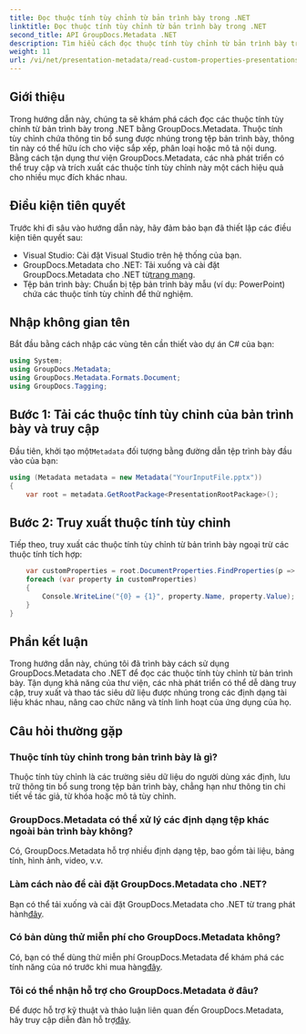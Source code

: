 ```yaml
---
title: Đọc thuộc tính tùy chỉnh từ bản trình bày trong .NET
linktitle: Đọc thuộc tính tùy chỉnh từ bản trình bày trong .NET
second_title: API GroupDocs.Metadata .NET
description: Tìm hiểu cách đọc thuộc tính tùy chỉnh từ bản trình bày trong .NET bằng GroupDocs.Metadata. Truy cập và truy xuất siêu dữ liệu một cách hiệu quả.
weight: 11
url: /vi/net/presentation-metadata/read-custom-properties-presentations/
---
```

## Giới thiệu
Trong hướng dẫn này, chúng ta sẽ khám phá cách đọc các thuộc tính tùy chỉnh từ bản trình bày trong .NET bằng GroupDocs.Metadata. Thuộc tính tùy chỉnh chứa thông tin bổ sung được nhúng trong tệp bản trình bày, thông tin này có thể hữu ích cho việc sắp xếp, phân loại hoặc mô tả nội dung. Bằng cách tận dụng thư viện GroupDocs.Metadata, các nhà phát triển có thể truy cập và trích xuất các thuộc tính tùy chỉnh này một cách hiệu quả cho nhiều mục đích khác nhau.
## Điều kiện tiên quyết
Trước khi đi sâu vào hướng dẫn này, hãy đảm bảo bạn đã thiết lập các điều kiện tiên quyết sau:
- Visual Studio: Cài đặt Visual Studio trên hệ thống của bạn.
-  GroupDocs.Metadata cho .NET: Tải xuống và cài đặt GroupDocs.Metadata cho .NET từ[trang mạng](https://releases.groupdocs.com/metadata/net/).
- Tệp bản trình bày: Chuẩn bị tệp bản trình bày mẫu (ví dụ: PowerPoint) chứa các thuộc tính tùy chỉnh để thử nghiệm.

## Nhập không gian tên
Bắt đầu bằng cách nhập các vùng tên cần thiết vào dự án C# của bạn:
```csharp
using System;
using GroupDocs.Metadata;
using GroupDocs.Metadata.Formats.Document;
using GroupDocs.Tagging;
```
## Bước 1: Tải các thuộc tính tùy chỉnh của bản trình bày và truy cập
 Đầu tiên, khởi tạo một`Metadata` đối tượng bằng đường dẫn tệp trình bày đầu vào của bạn:
```csharp
using (Metadata metadata = new Metadata("YourInputFile.pptx"))
{
    var root = metadata.GetRootPackage<PresentationRootPackage>();
```
## Bước 2: Truy xuất thuộc tính tùy chỉnh
Tiếp theo, truy xuất các thuộc tính tùy chỉnh từ bản trình bày ngoại trừ các thuộc tính tích hợp:
```csharp
    var customProperties = root.DocumentProperties.FindProperties(p => !p.Tags.Contains(Tags.Document.BuiltIn));
    foreach (var property in customProperties)
    {
        Console.WriteLine("{0} = {1}", property.Name, property.Value);
    }
}
```

## Phần kết luận
Trong hướng dẫn này, chúng tôi đã trình bày cách sử dụng GroupDocs.Metadata cho .NET để đọc các thuộc tính tùy chỉnh từ bản trình bày. Tận dụng khả năng của thư viện, các nhà phát triển có thể dễ dàng truy cập, truy xuất và thao tác siêu dữ liệu được nhúng trong các định dạng tài liệu khác nhau, nâng cao chức năng và tính linh hoạt của ứng dụng của họ.

## Câu hỏi thường gặp
### Thuộc tính tùy chỉnh trong bản trình bày là gì?
Thuộc tính tùy chỉnh là các trường siêu dữ liệu do người dùng xác định, lưu trữ thông tin bổ sung trong tệp bản trình bày, chẳng hạn như thông tin chi tiết về tác giả, từ khóa hoặc mô tả tùy chỉnh.
### GroupDocs.Metadata có thể xử lý các định dạng tệp khác ngoài bản trình bày không?
Có, GroupDocs.Metadata hỗ trợ nhiều định dạng tệp, bao gồm tài liệu, bảng tính, hình ảnh, video, v.v.
### Làm cách nào để cài đặt GroupDocs.Metadata cho .NET?
 Bạn có thể tải xuống và cài đặt GroupDocs.Metadata cho .NET từ trang phát hành[đây](https://releases.groupdocs.com/metadata/net/).
### Có bản dùng thử miễn phí cho GroupDocs.Metadata không?
 Có, bạn có thể dùng thử miễn phí GroupDocs.Metadata để khám phá các tính năng của nó trước khi mua hàng[đây](https://releases.groupdocs.com/).
### Tôi có thể nhận hỗ trợ cho GroupDocs.Metadata ở đâu?
 Để được hỗ trợ kỹ thuật và thảo luận liên quan đến GroupDocs.Metadata, hãy truy cập diễn đàn hỗ trợ[đây](https://forum.groupdocs.com/c/metadata/14).